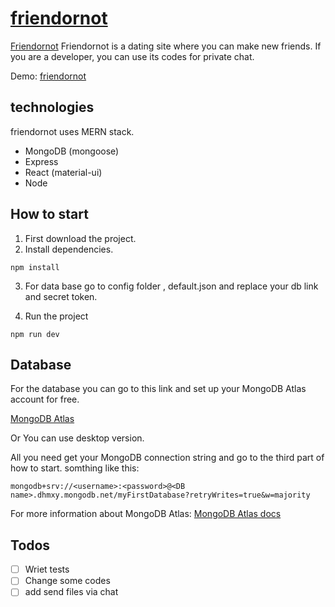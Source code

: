 # [friendornot](https://friendornot.herokuapp.com)

[Friendornot](https://friendornot.herokuapp.com/logo1.png)
Friendornot is a dating site where you can make new friends. If you are a developer, you can use its codes for private chat.

Demo:
[friendornot](https://friendornot.herokuapp.com)

## technologies

friendornot uses MERN stack.
* MongoDB (mongoose)
* Express
* React (material-ui)
* Node

## How to start
1. First download the project. 
2. Install dependencies.
```
npm install
```
3. For data base go to config folder , default.json and replace your db link and secret token.

4. Run the project
```
npm run dev
```

## Database 
For the database you can go to this link and set up your MongoDB Atlas account for free.

[MongoDB Atlas](https://www.mongodb.com/cloud/atlas/lp/try2?utm_source=google&utm_campaign=gs_emea_united_kingdom_search_core_brand_atlas_desktop&utm_term=%2Batlas%20%2Bmongo&utm_medium=cpc_paid_search&utm_ad=b&utm_ad_campaign_id=12212624581&gclid=Cj0KCQjw-LOEBhDCARIsABrC0TnGZV38mwKsFap3LhdyS3P0bWfGJ7lSCogLBpvXdsv9_imS9FmVlI0aAgciEALw_wcB)

Or
You can use desktop version. 

All you need get your MongoDB connection string and go to the third part of how to start.
somthing like this:
```
mongodb+srv://<username>:<password>@<DB name>.dhmxy.mongodb.net/myFirstDatabase?retryWrites=true&w=majority
```
For more information about MongoDB Atlas:
[MongoDB Atlas docs](https://docs.atlas.mongodb.com/)



## Todos
- [ ] Wriet tests
- [ ] Change some codes
- [ ] add send files via chat

